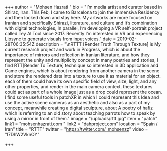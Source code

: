 +++
author = "Mohsen Hazrati "
bio = "I’m media artist and curator based in Shiraz, Iran. This Feb, I came to Barcelona to join the immensiva Residency and then locked down and stay here. My artworks are more focused on Iranian and specifically Shirazi, literature, and culture and It’s combination with digital technologies, In parallel, I’m developing a VR self-portrait project called Tey Al Tool since 2017. Recently I’m interested in VR and experiencing Lipsync to generate visuals from input voices."
date = 2019-02-28T06:35:54Z
description = "\nRTTT [Render Truth Through Texture] is My current research project and work in Progress, which is about the importance of mirrors and reflection in Iranian literature, and how they represent the unity and multiplicity concept in many poetries and stories, I find RTT[Render To Texture] technique so interested in 3D application and Game engines, which is about rendering from another camera in the scene and store the rendered data into a texture to use it as material for an object. each of them could have its own specific field of view, size, light, and any other properties,  and render in the main camera context. these textures could act as part of a whole image just as a drop could represent the ocean. I find some useful tools in patchXR in which I could represent this Idea and use the active scene cameras as an aesthetic and also as a part of my concept, meanwhile creating a digital sculpture, about A poetry of hafiz which is referring to an old story about teaching parrots how to speak by using a mirror in front of them."
image = "/uploads/rttt.jpg"
item = "patch"
link1 = "mohsenhazrati.com "
link2 = "dahproject.com"
location = "Spain / Iran"
title = "RTTT"
twitter = "https://twitter.com/_mohsenzz"
video = "I7DhW2VknOY"

+++
